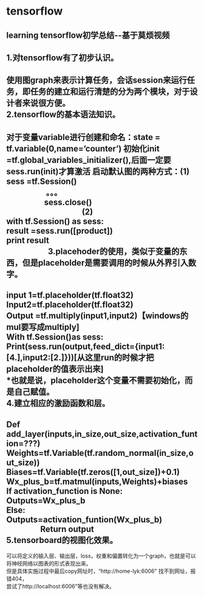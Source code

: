 # tensorflow
learning
tensorflow初学总结--基于莫烦视频
----
1.对tensorflow有了初步认识。
----
使用图graph来表示计算任务，会话session来运行任务，即任务的建立和运行清楚的分为两个模块，对于设计者来说很方便。<br>
2.tensorflow的基本语法知识。
---------
对于变量variable进行创建和命名：state = tf.variable(0,name=’counter’)
初始化init =tf.global_variables_initializer(),后面一定要sess.run(init)才算激活
启动默认图的两种方式：(1)<br>
                      sess =tf.Session()<br>
                      。。。<br>
                      sess.close()<br>
                      
                   (2)<br>
                      with tf.Session() as sess:<br>
                          result =sess.run([product])<br>
                          print result<br>
                      
3.placehoder的使用，类似于变量的东西，但是placeholder是需要调用的时候从外界引入数字。
-------
  input 1=tf.placeholder(tf.float32)<br>
  Input2=tf.placeholder(tf.float32)<br>
  Output =tf.multiply(input1,input2)【windows的mul要写成multiply]<br>
  With tf.Session()as sess:<br>
 Print(sess.run(output,feed_dict={input1:[4.],input2:[2.]}))[从这里run的时候才把placeholder的值表示出来]<br>
*也就是说，placeholder这个变量不需要初始化，而是自己赋值。<br>
4.建立相应的激励函数和层。
-----
  Def add_layer(inputs,in_size,out_size,activation_funtion=???)<br>
   Weights=tf.Variable(tf.random_normal(in_size,out_size))<br>
    Biases=tf.Variable(tf.zeros([1,out_size])+0.1)<br>
     Wx_plus_b=tf.matmul(inputs,Weights)+biases<br>
       If activation_function is None:<br>
          Outputs=Wx_plus_b<br>
              Else:<br>
               Outputs=activation_funtion(Wx_plus_b)<br>
                   Return output<br>
5.tensorboard的视图化效果。
-----
可以将定义的输入层、输出层，loss，权重和偏置转化为一个graph，也就是可以将神经网络以图表的形式表现出来。<br>
但是具体实施过程中最后copy网址时，“http://home-lyk:6006” 找不到网址，报错404，<br>
尝试了http://localhost:6006”等也没有解决。<br>
